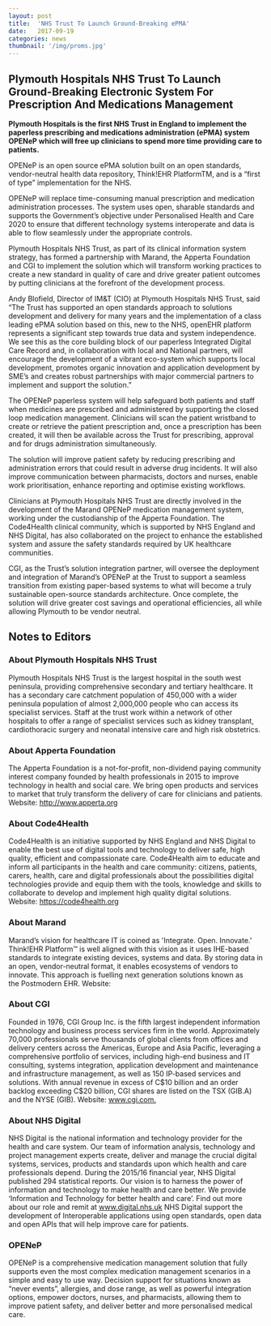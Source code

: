 ```yaml
---
layout: post
title:  'NHS Trust To Launch Ground-Breaking ePMA'
date:   2017-09-19 
categories: news
thumbnail: '/img/proms.jpg'
---
```


<p></p><h2><b>Plymouth Hospitals NHS Trust To Launch Ground-Breaking Electronic System For Prescription And Medications Management</b></h2><p><b>Plymouth Hospitals is the first NHS Trust in England to implement the paperless prescribing and medications administration (ePMA) system OPENeP which will free up clinicians to spend more time providing care to patients.</b></p><p>OPENeP is an open source ePMA solution built on an open standards, vendor-neutral health data repository, Think!EHR PlatformTM, and is a “first of type” implementation for the NHS.</p><p>OPENeP will replace time-consuming manual prescription and medication administration processes. The system uses open, sharable standards and supports the Government’s objective under Personalised Health and Care 2020 to ensure that different technology systems interoperate and data is able to flow seamlessly under the appropriate controls.</p><p>Plymouth Hospitals NHS Trust, as part of its clinical information system strategy, has formed a partnership with Marand, the Apperta Foundation and CGI to implement the solution which will transform working practices to create a new standard in quality of care and drive greater patient outcomes by putting clinicians at the forefront of the development process.</p><p>Andy Blofield, Director of IM&amp;T (CIO) at Plymouth Hospitals NHS Trust, said “The Trust has supported an open standards approach to solutions development and delivery for many years and the implementation of a class leading ePMA solution based on this, new to the NHS, openEHR platform represents a significant step towards true data and system independence. We see this as the core building block of our paperless Integrated Digital Care Record and, in collaboration with local and National partners, will encourage the development of a vibrant eco-system which supports local development, promotes organic innovation and application development by SME’s and creates robust partnerships with major commercial partners to implement and support the solution.”</p><p>The OPENeP paperless system will help safeguard both patients and staff when medicines are prescribed and administered by supporting the closed loop medication management. Clinicians will scan the patient wristband to create or retrieve the patient prescription and, once a prescription has been created, it will then be available across the Trust for prescribing, approval and for drugs administration simultaneously.</p><p>The solution will improve patient safety by reducing prescribing and administration errors that could result in adverse drug incidents. It will also improve communication between pharmacists, doctors and nurses, enable work prioritisation, enhance reporting and optimise existing workflows.</p><p>Clinicians at Plymouth Hospitals NHS Trust are directly involved in the development of the Marand OPENeP medication management system, working under the custodianship of the Apperta Foundation. The Code4Health clinical community, which is supported by NHS England and NHS Digital, has also collaborated on the project to enhance the established system and assure the safety standards required by UK healthcare communities.</p><p>CGI, as the Trust’s solution integration partner, will oversee the deployment and integration of Marand’s OPENeP at the Trust to support a seamless transition from existing paper-based systems to what will become a truly sustainable open-source standards architecture. Once complete, the solution will drive greater cost savings and operational efficiencies, all while allowing Plymouth to be vendor neutral.</p><h2>Notes to Editors</h2><h3>About Plymouth Hospitals NHS Trust</h3><p>Plymouth Hospitals NHS Trust is the largest hospital in the south west peninsula, providing comprehensive secondary and tertiary healthcare. It has a secondary care catchment population of 450,000 with a wider peninsula population of almost 2,000,000 people who can access its specialist services. Staff at the trust work within a network of other hospitals to offer a range of specialist services such as kidney transplant, cardiothoracic surgery and neonatal intensive care and high risk obstetrics.</p><h3>About Apperta Foundation</h3><p>The Apperta Foundation is a not-for-profit, non-dividend paying community interest company founded by health professionals in 2015 to improve technology in health and social care. We bring open products and services to market that truly transform the delivery of care for clinicians and patients. Website: <a target="_blank" href='http://www.apperta.org'>http://www.apperta.org</a></p><h3>About Code4Health</h3><p>Code4Health is an initiative supported by NHS England and NHS Digital to enable the best use of digital tools and technology to deliver safe, high quality, efficient and compassionate care. Code4Health aim to educate and inform all participants in the health and care community: citizens, patients, carers, health, care and digital professionals about the possibilities digital technologies provide and equip them with the tools, knowledge and skills to collaborate to develop and implement high quality digital solutions. Website:&nbsp;<a target="_blank"  href='https://code4health.org' target='_blank'>https://code4health.org</a></p><h3>About Marand</h3><p></p><p><span>Marand’s vision for healthcare IT is coined as
'Integrate. Open. Innovate.' Think!EHR Platform™ is well aligned with
this vision as it uses IHE-based standards to integrate existing devices,
systems and data. By storing data in an open, vendor-neutral format, it enables
ecosystems of vendors to innovate. This approach is fuelling next generation
solutions known as the&nbsp;</span><a>Postmodern EHR</a>. Website: <a href='http://www.marand.com' target='_blank'></a>

<p></p><h3>About CGI</h3><p>Founded in 1976, CGI Group Inc. is the fifth largest independent information technology and business process services firm in the world. Approximately 70,000 professionals serve thousands of global clients from offices and delivery centers across the Americas, Europe and Asia Pacific, leveraging a comprehensive portfolio of services, including high-end business and IT consulting, systems integration, application development and maintenance and infrastructure management, as well as 150 IP-based services and solutions. With annual revenue in excess of C$10 billion and an order backlog exceeding C$20 billion, CGI shares are listed on the TSX (GIB.A) and the NYSE (GIB). Website: <a target="_blank" href='http://www.cgi.com.'>www.cgi.com.</a></p><h3>About NHS Digital</h3><p>NHS Digital is the national information and technology provider for the health and care system. Our team of information analysis, technology and project management experts create, deliver and manage the crucial digital systems, services, products and standards upon which health and care professionals depend. During the 2015/16 financial year, NHS Digital published 294 statistical reports. Our vision is to harness the power of information and technology to make health and care better. We provide ‘Information and Technology for better health and care’. Find out more about our role and remit at <a target="_blank" href='http://www.digital.nhs.uk'>www.digital.nhs.uk</a> NHS Digital support the development of Interoperable applications using open standards, open data and open APIs that will help improve care for patients.</p><p></p><h3>OPENeP&nbsp;</h3>
<p><span>OPENeP is a comprehensive medication management
solution that fully supports even the most complex medication management
scenarios in a simple and easy to use way. Decision support for situations
known as “never events”, allergies, and dose range, as well as powerful
integration options, empower doctors, nurses, and pharmacists, allowing them to
improve patient safety, and deliver better and more personalised medical care.</span>